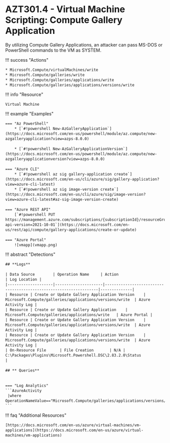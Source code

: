 # AZT301.4 - Virtual Machine Scripting: Compute Gallery Application

By utilizing Compute Gallery Applications, an attacker can pass MS-DOS or PowerShell commands to the VM as SYSTEM.

!!! success "Actions"

	* Microsoft.Compute/virtualMachines/write
	* Microsoft.Compute/galleries/write
	* Microsoft.Compute/galleries/applications/write
	* Microsoft.Compute/galleries/applications/versions/write

!!! info "Resource" 

	Virtual Machine

!!! example "Examples"

    === "Az PowerShell"
    	* [`#!powershell New-AzGalleryApplication`](https://docs.microsoft.com/en-us/powershell/module/az.compute/new-azgalleryapplication?view=azps-8.0.0)

    	* [`#!powershell New-AzGalleryApplicationVersion`](https://docs.microsoft.com/en-us/powershell/module/az.compute/new-azgalleryapplicationversion?view=azps-8.0.0)

    === "Azure CLI"
        * [`#!powershell az sig gallery-application create`](https://docs.microsoft.com/en-us/cli/azure/sig/gallery-application?view=azure-cli-latest)
		* [`#!powershell az sig image-version create`](https://docs.microsoft.com/en-us/cli/azure/sig/image-version?view=azure-cli-latest#az-sig-image-version-create)
	
    === "Azure REST API"	
		[`#!powershell PUT https://management.azure.com/subscriptions/{subscriptionId}/resourceGroups/{resourceGroupName}/providers/Microsoft.Compute/galleries/{galleryName}/applications/{galleryApplicationName}?api-version=2021-10-01`](https://docs.microsoft.com/en-us/rest/api/compute/gallery-applications/create-or-update)

    === "Azure Portal"
    	![vmapp](vmapp.png)

 
!!! abstract "Detections"

	## **Logs** 

    | Data Source        | Operation Name     | Action                                                            | Log Location |
    |--------------------|---------------------|-------------------------------------------------------------------|--------------|
    | Resource | Create or Update Gallery Application Version	 | Microsoft.Compute/galleries/applications/versions/write	| Azure Activity Log |
    | Resource | Create or Update Gallery Application	 | Microsoft.Compute/galleries/applications/write	| Azure Portal |
    | Resource | Create or Update Gallery Application Version	 | Microsoft.Compute/galleries/applications/versions/write	| Azure Activity Log |
    | Resource | Create or Update Gallery Application Version	 | Microsoft.Compute/galleries/applications/versions/write	| Azure Activity Log |
	| On-Resource File      | File Creation       | N/A |  C:\Packages\Plugins\Microsoft.Powershell.DSC\2.83.2.0\Status            | 
	
	## ** Queries**


	=== "Log Analytics"
	```AzureActivity 
  	 |where OperationNameValue=="Microsoft.Compute/galleries/applications/versions/write" 
	```


!!! faq "Additional Resources"

	[https://docs.microsoft.com/en-us/azure/virtual-machines/vm-applications](https://docs.microsoft.com/en-us/azure/virtual-machines/vm-applications)
